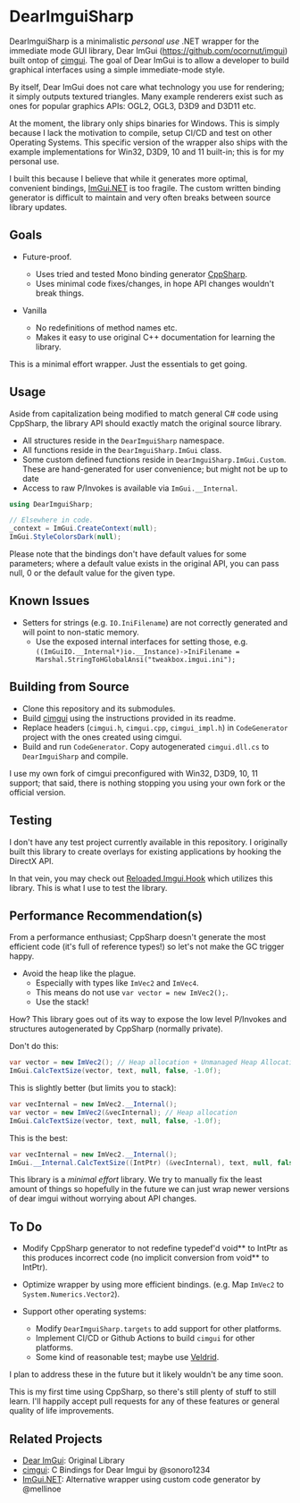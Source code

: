 # DearImguiSharp

DearImguiSharp is a minimalistic *personal use* .NET wrapper for the immediate mode GUI library, Dear ImGui (https://github.com/ocornut/imgui) built ontop of [cimgui](https://github.com/Extrawurst/cimgui). The goal of Dear ImGui is to allow a developer to build graphical interfaces using a simple immediate-mode style. 

By itself, Dear ImGui does not care what technology you use for rendering; it simply outputs textured triangles. Many example renderers exist such as ones for popular graphics APIs: OGL2, OGL3, D3D9 and D3D11 etc.

At the moment, the library only ships binaries for Windows. This is simply because I lack the motivation to compile, setup CI/CD and test on other Operating Systems. This specific version of the wrapper also ships with the example implementations for Win32, D3D9, 10 and 11 built-in; this is for my personal use.

I built this because I believe that while it generates more optimal, convenient bindings, [ImGui.NET](https://github.com/mellinoe/ImGui.NET) is too fragile. The custom written binding generator is difficult to maintain and very often breaks between source library updates.

## Goals
- Future-proof.
	- Uses tried and tested Mono binding generator [CppSharp](https://github.com/mono/CppSharp).
	- Uses minimal code fixes/changes, in hope API changes wouldn't break things.

- Vanilla
	- No redefinitions of method names etc. 
	- Makes it easy to use original C++ documentation for learning the library.
	
This is a minimal effort wrapper. Just the essentials to get going.

## Usage

Aside from capitalization being modified to match general C# code using CppSharp, the library API should exactly match the original source library.

- All structures reside in the `DearImguiSharp` namespace.
- All functions reside in the `DearImguiSharp.ImGui` class.
- Some custom defined functions reside in `DearImguiSharp.ImGui.Custom`. These are hand-generated for user convenience; but might not be up to date 
- Access to raw P/Invokes is available via `ImGui.__Internal`.

```csharp
using DearImguiSharp;

// Elsewhere in code.
_context = ImGui.CreateContext(null);
ImGui.StyleColorsDark(null);
```

Please note that the bindings don't have default values for some parameters; where a default value exists in the original API, you can pass null, 0 or the default value for the given type.

## Known Issues
- Setters for strings (e.g. `IO.IniFilename`) are not correctly generated and will point to non-static memory.
    - Use the exposed internal interfaces for setting those, e.g. `((ImGuiIO.__Internal*)io.__Instance)->IniFilename = Marshal.StringToHGlobalAnsi("tweakbox.imgui.ini");`

## Building from Source
- Clone this repository and its submodules.
- Build [cimgui](https://github.com/cimgui/cimgui) using the instructions provided in its readme.
- Replace headers (`cimgui.h`, `cimgui.cpp`, `cimgui_impl.h`) in `CodeGenerator` project with the ones created using cimgui.
- Build and run `CodeGenerator`. Copy autogenerated `cimgui.dll.cs` to `DearImguiSharp` and compile.


I use my own fork of cimgui preconfigured with Win32, D3D9, 10, 11 support; that said, there is nothing stopping you using your own fork or the official version.

## Testing

I don't have any test project currently available in this repository. I originally built this library to create overlays for existing applications by hooking the DirectX API.

In that vein, you may check out [Reloaded.Imgui.Hook](https://github.com/Sewer56/Reloaded.Imgui.Hook) which utilizes this library. This is what I use to test the library.

## Performance Recommendation(s)
From a performance enthusiast; CppSharp doesn't generate the most efficient code (it's full of reference types!) so let's not make the GC trigger happy.

- Avoid the heap like the plague.
    - Especially with types like `ImVec2` and `ImVec4`. 
	- This means do not use  `var vector = new ImVec2();`.
	- Use the stack! 
	
How? This library goes out of its way to expose the low level P/Invokes and structures autogenerated by CppSharp (normally private).

Don't do this:

```csharp
var vector = new ImVec2(); // Heap allocation + Unmanaged Heap Allocation + Dictionary Entry
ImGui.CalcTextSize(vector, text, null, false, -1.0f);
```

This is slightly better (but limits you to stack):

```csharp
var vecInternal = new ImVec2.__Internal();
var vector = new ImVec2(&vecInternal); // Heap allocation
ImGui.CalcTextSize(vector, text, null, false, -1.0f);
```

This is the best:
```csharp
var vecInternal = new ImVec2.__Internal();
ImGui.__Internal.CalcTextSize((IntPtr) (&vecInternal), text, null, false, -1.0f);
```
	
This library is a *minimal effort* library. We try to manually fix the least amount of things so hopefully in the future we can just wrap newer versions of dear imgui without worrying about API changes.

## To Do

- Modify CppSharp generator to not redefine typedef'd void\*\* to IntPtr as this produces incorrect code (no implicit conversion from void\*\* to IntPtr).
- Optimize wrapper by using more efficient bindings. (e.g. Map `ImVec2` to `System.Numerics.Vector2`).

- Support other operating systems:
  - Modify `DearImguiSharp.targets` to add support for other platforms.
  - Implement CI/CD or Github Actions to build `cimgui` for other platforms. 
  - Some kind of reasonable test; maybe use [Veldrid](https://github.com/mellinoe/veldrid).

I plan to address these in the future but it likely wouldn't be any time soon.

This is my first time using CppSharp, so there's still plenty of stuff to still learn.
I'll happily accept pull requests for any of these features or general quality of life improvements.

## Related Projects

- [Dear ImGui](https://github.com/ocornut/imgui): Original Library 
- [cimgui](https://github.com/cimgui/cimgui): C Bindings for Dear Imgui by @sonoro1234
- [ImGui.NET](https://github.com/mellinoe/ImGui.NET): Alternative wrapper using custom code generator by @mellinoe

